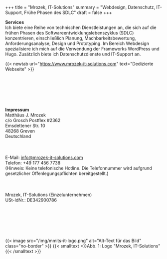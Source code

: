 +++
title = "Mrozek, IT-Solutions"
summary = "Webdesign, Datenschutz, IT-Support, Frühe Phasen des SDLC"
draft = false
+++

**Services**  
Ich biete eine Reihe von technischen Dienstleistungen an, die sich auf die frühen Phasen des Softwareentwicklungslebenszyklus (SDLC) konzentrieren, einschließlich Planung, Machbarkeitsbewertung, Anforderungsanalyse, Design und Prototyping. Im Bereich Webdesign spezialisiere ich mich auf die Verwendung der Frameworks WordPress und Hugo. Zusätzlich biete ich Datenschutzdienste und IT-Support an.  

{{< newtab url="https://www.mrozek-it-solutions.com" text="Dedizierte Webseite" >}}

</br></br>   
</br></br>  

**Impressum**  
Matthäus J. Mrozek  
c/o Grosch Postflex #2362  
Emsdettener Str. 10  
48268 Greven  
Deutschland  
</br></br>  
E-Mail: <a href="mailto:info&#64;mrozek-it-solutions&#46;com">info&#64;mrozek-it-solutions&#46;com</a>  
Telefon: +49 177 456 7738  
(Hinweis: Keine telefonische Hotline. Die Telefonnummer wird aufgrund gesetzlicher Offenlegungspflichten bereitgestellt.)  
</br></br>  
Mrozek, IT-Solutions (Einzelunternehmen)  
USt-IdNr.: DE342900786  

</br></br>  
</br></br> 

{{< image src="/img/mmits-it-logo.png" alt="Alt-Text für das Bild" class="no-border" >}}
{{< smalltext >}}Abb. 1: Logo "Mrozek, IT-Solutions"{{< /smalltext >}}
